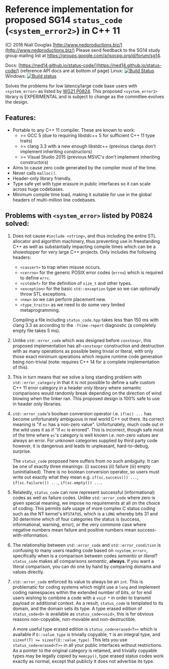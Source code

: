 # Reference implementation for proposed SG14 `status_code` (`<system_error2>`) in C++ 11

(C) 2018 Niall Douglas [http://www.nedproductions.biz/](http://www.nedproductions.biz/)
Please send feedback to the SG14 study group mailing list at https://groups.google.com/a/isocpp.org/d/forum/sg14.

Docs: [https://ned14.github.io/status-code/](https://ned14.github.io/status-code/)
(reference API docs are at bottom of page) Linux: [![Build Status](https://travis-ci.org/ned14/status-code.svg?branch=master)](https://travis-ci.org/ned14/status-code) Windows: [![Build status](https://ci.appveyor.com/api/projects/status/doyh9rol1gupcwd0/branch/master?svg=true)](https://ci.appveyor.com/project/ned14/status-code/branch/master)

Solves the problems for low latency/large code base users with `<system_error>`
as listed by [WG21 P0824](https://wg21.link/P0824). This proposed `<system_error2>`
library is EXPERIMENTAL and is subject to change as the committee evolves the design.

## Features:

- Portable to any C++ 11 compiler. These are known to work:
    - &gt;= GCC 5 (due to requiring libstdc++ 5 for sufficient C++ 11 type traits)
    - &gt;= clang 3.3 with a new enough libstdc++ (previous clangs don't implement inheriting constructors)
    - &gt;= Visual Studio 2015 (previous MSVC's don't implement inheriting constructors)
- Aims to cause zero code generated by the compiler most of the time.
- Never calls `malloc()`.
- Header-only library friendly.
- Type safe yet with type erasure in public interfaces so it can scale
across huge codebases.
- Minimum compile time load, making it suitable for use in the global headers of
multi-million line codebases.

## Problems with `<system_error>` listed by P0824 solved:

1. Does not cause `#include <string>`, and thus including the entire STL allocator and algorithm
machinery, thus preventing use in freestanding C++ as well as substantially
impacting compile times which can be a showstopper for very large C++ projects.
Only includes the following headers:
    - `<cassert>` to trap when misuse occurs.
    - `<cerrno>` for the generic POSIX error codes (`errno`) which is required to define `errc`.
    - `<cstddef>` for the definition of `size_t` and other types.
    - `<exception>` for the basic `std::exception` type so we can optionally throw STL exceptions.
    - `<new>` so we can perform placement new.
    - `<type_traits>` as we need to do some very limited metaprogramming.
    
    Compiling a file including `status_code.hpp` takes less than 150 ms with clang 3.3
as according to the `-ftime-report` diagnostic (a completely empty file takes 5 ms).

2. Unlike `std::error_code` which was designed before `constexpr`, this proposed
implementation has all-`constexpr` construction and destruction with as many operations
as possible being trivial or literal, with only those exact minimum operations which
require runtime code generation being non-trivial (note: requires C++ 14 for a complete
implementation of this).

3. This in turn means that we solve a long standing problem with `std::error_category`
in that it is not possible to define a safe custom C++ 11 error category in a header
only library where semantic comparisons would randomly break depending on the direction of wind
blowing when the linker ran. This proposed design is 100% safe to use in header only libraries.

4. `std::error_code`'s boolean conversion operator i.e. `if(ec) ...` has become
unfortunately ambiguous in real world C++ out there. Its correct meaning is
"if `ec` has a non-zero value". Unfortunately, much code out in the wild uses
it as if "if `ec` is errored". This is incorrect, though safe most of the time
where `ec`'s category is well known i.e. non-zero values are always an error.
For unknown categories supplied by third party code however, it is dangerous and leads
to unpleasant, hard-to-debug, surprise.

    The `status_code` proposed here suffers from no such ambiguity. It can be one of
exactly three meanings: (i) success (ii) failure (iii) empty (uninitialised). There
is no boolean conversion operator, so users must write out exactly what they mean
e.g. `if(sc.success()) ...`, `if(sc.failure()) ...`, `if(sc.empty()) ...`.

5. Relatedly, `status_code` can now represent successful (informational) codes as
well as failure codes. Unlike `std::error_code` where zero is given special meaning,
we impose no requirements at all on the choice of coding. This permits safe usage of more
complex C status coding such as the NT kernel's `NTSTATUS`, which is a `LONG` whereby bits
31 and 30 determine which of four categories the status is (success, informational, warning,
error), or the very commone case where negative numbers mean failure and positive numbers
mean success-with-information.

6. The relationship between `std::error_code` and `std::error_condition` is
confusing to many users reading code based on `<system_error>`, specifically when is
a comparison between codes *semantic* or *literal*? `status_code` makes all
comparisons *semantic*, **always**. If you want a literal comparison, you can do one
by hand by comparing domains and values directly.

7. `std::error_code` enforced its value to always be an `int`. This is problematic
for coding systems which might use a `long` and implement coding namespaces within
the extended number of bits, or for end users wishing to combine a code with a `void *`
in order to transmit payload or additional context. As a result, `status_code` is
templated to its domain, and the domain sets its type. A type erased edition of
`status_code<D>` is available as `status_code<void>`, this is for obvious reasons
non-copyable, non-movable and non-destructible.

    A more useful type erased edition is `status_code<erased<T>>` 
which is available if `D::value_type` is trivially copyable, `T` is an integral
type, and `sizeof(T) >= sizeof(D::value_type)`. This lets you use
`status_code<erased<T>>` in all your public interfaces without
restrictions. As a pointer to the original category is retained, and trivially
copyable types may be legally copied by `memcpy()`, type erased status codes
work exactly as normal, except that publicly it does not advertise its type.


